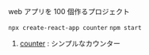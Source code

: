 web アプリを 100 個作るプロジェクト

`npx create-react-app counter`
`npm start`

1. [counter](./counter) : シンプルなカウンター
